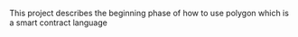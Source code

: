 This project describes the beginning phase of how to use polygon which is a smart contract language
